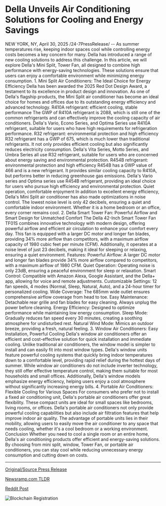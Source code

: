 # Della Unveils Air Conditioning Solutions for Cooling and Energy Savings

NEW YORK, NY, April 30, 2025 /24-7PressRelease/ -- As summer temperatures rise, keeping indoor spaces cool while controlling energy costs becomes a key concern for many. Della has introduced a range of new cooling solutions to address this challenge.  In this article, we will explore Della's Mini Split, Tower Fan, all designed to combine high performance with energy-saving technologies.   These solutions ensure that users can enjoy a comfortable environment while minimizing energy consumption.  1. Mini Split Air Conditioners: The Ideal Choice for Energy Efficiency Della has been awarded the 2025 Red Dot Design Award, a testament to its excellence in product design and innovation.   As one of Della's flagship products, the Mini Split air conditioner has become an ideal choice for homes and offices due to its outstanding energy efficiency and advanced technology.  R410A refrigerant: efficient cooling, stable performance The GWP of R410A refrigerant is 2088, which is still one of the common refrigerants and can effectively improve the cooling capacity of air conditioners.   Della's Vario, Econo Series, and Optima Series use R410A refrigerant, suitable for users who have high requirements for refrigeration performance.  R32 refrigerant: environmental protection and high efficiency R32 refrigerant has a GWP of 675, which is much lower than traditional refrigerants. It not only provides efficient cooling but also significantly reduces electricity consumption.   Della's Vita Series, Motto Series, and Umbra Series all use R32 refrigerant, suitable for users who are concerned about energy saving and environmental protection.  R454B refrigerant: environmental protection and high efficiency R454B has a GWP value of 466 and is a new refrigerant. It provides similar cooling capacity to R410A, but performs better in reducing greenhouse gas emissions.   Della's Vario series and Optima series use R454B refrigerant, providing an ideal choice for users who pursue high efficiency and environmental protection.  Quiet operation, comfortable enjoyment In addition to excellent energy efficiency, Della's Mini Split air conditioner has also made optimizations in noise control. The lowest noise level is only 42 decibels, ensuring a quiet and comfortable indoor environment. Whether it is a home bedroom or an office, every corner remains cool.  2. Della Smart Tower Fan: Powerful Airflow and Smart Design for Unmatched Comfort The Della 42-Inch Smart Tower Fan TF01S combines innovative technology with modern design, offering powerful airflow and efficient air circulation to enhance your comfort every day. This fan is equipped with a larger DC motor and longer fan blades, providing 34% more airflow than competitors, with a maximum airflow capacity of 1980 cubic feet per minute (CFM). Additionally, it operates at a noise level of just 23 decibels, making it ideal for sleeping or relaxing, ensuring a quiet environment.  Features: Powerful Airflow: A larger DC motor and longer fan blades provide 34% more airflow compared to competitors, with a maximum airflow of 1980 CFM. Quiet Operation: Operating noise is only 23dB, ensuring a peaceful environment for sleep or relaxation. Smart Control: Compatible with Amazon Alexa, Google Assistant, and the Della+ app, allowing for voice and remote adjustments. Customizable Settings: 12 fan speeds, 4 modes (Normal, Sleep, Natural, Auto), and a 24-hour timer for personalized cooling. Wide Coverage: The 685mm wide outlet ensures comprehensive airflow coverage from head to toe. Easy Maintenance: Detachable rear grille and fan blades for easy cleaning. Always unplug the power before cleaning. Energy Efficiency: Designed to optimize performance while maintaining low energy consumption. Sleep Mode: Gradually reduces fan speed every 30 minutes, creating a soothing atmosphere for undisturbed rest. Natural Wind Mode: Mimics an outdoor breeze, providing a fresh, natural feeling.  3. Window Air Conditioners: Easy Installation, Powerful Cooling Della's window air conditioners offer an efficient and cost-effective solution for quick installation and immediate cooling. Unlike traditional air conditioners, the window model is simpler to install and can easily fit into most window types.   Della's window units feature powerful cooling systems that quickly bring indoor temperatures down to a comfortable level, providing rapid relief during the hottest days of summer.  While window air conditioners do not include inverter technology, they still offer effective temperature control, making them suitable for most households and small offices.   Additionally, Della's window models emphasize energy efficiency, helping users enjoy a cool atmosphere without significantly increasing energy bills.  4. Portable Air Conditioners: Flexible Cooling for Various Spaces For consumers who prefer not to install a fixed air conditioning unit, Della's portable air conditioners offer great flexibility. These compact units are ideal for small spaces like bedrooms, living rooms, or offices.   Della's portable air conditioners not only provide powerful cooling capabilities but also include air filtration features that help improve indoor air quality.  The advantage of portable units lies in their mobility, allowing users to easily move the air conditioner to any space that needs cooling, whether it's a cool bedroom or a working environment.  Conclusion Whether you need to cool a single room or an entire home, Della's air conditioning products offer efficient and energy-saving solutions.   By choosing from mini split, window, Tower Fan, or portable air conditioners, you can stay cool while reducing unnecessary energy consumption and cutting down on costs. 

---

[Original/Source Press Release](https://www.24-7pressrelease.com/press-release/522311/della-unveils-air-conditioning-solutions-for-cooling-and-energy-savings)
                    

[Newsramp.com TLDR](https://newsramp.com/curated-news/della-introduces-energy-efficient-cooling-solutions-for-indoor-spaces/8ebd7562502c106a5035616276973831) 

 



[Reddit Post](https://www.reddit.com/r/Energy_Climate_News/comments/1kbammr/della_introduces_energyefficient_cooling/) 



![Blockchain Registration](https://cdn.newsramp.app/24-7PressRelease/qrcode/254/30/dashSc4h.webp)